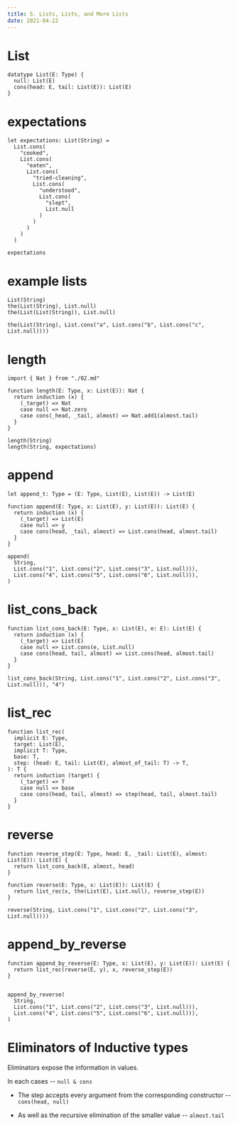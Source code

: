 ```yaml
---
title: 5. Lists, Lists, and More Lists
date: 2021-04-22
---
```


# List

``` cicada
datatype List(E: Type) {
  null: List(E)
  cons(head: E, tail: List(E)): List(E)
}
```

# expectations

``` cicada
let expectations: List(String) =
  List.cons(
    "cooked",
    List.cons(
      "eaten",
      List.cons(
        "tried-cleaning",
        List.cons(
          "understood",
          List.cons(
            "slept",
            List.null
          )
        )
      )
    )
  )

expectations
```

# example lists

``` cicada
List(String)
the(List(String), List.null)
the(List(List(String)), List.null)

the(List(String), List.cons("a", List.cons("b", List.cons("c", List.null))))
```

# length

``` cicada
import { Nat } from "./02.md"

function length(E: Type, x: List(E)): Nat {
  return induction (x) {
    (_target) => Nat
    case null => Nat.zero
    case cons(_head, _tail, almost) => Nat.add1(almost.tail)
  }
}

length(String)
length(String, expectations)
```

# append

``` cicada
let append_t: Type = (E: Type, List(E), List(E)) -> List(E)

function append(E: Type, x: List(E), y: List(E)): List(E) {
  return induction (x) {
    (_target) => List(E)
    case null => y
    case cons(head, _tail, almost) => List.cons(head, almost.tail)
  }
}

append(
  String,
  List.cons("1", List.cons("2", List.cons("3", List.null))),
  List.cons("4", List.cons("5", List.cons("6", List.null))),
)
```

# list_cons_back

``` cicada
function list_cons_back(E: Type, x: List(E), e: E): List(E) {
  return induction (x) {
    (_target) => List(E)
    case null => List.cons(e, List.null)
    case cons(head, tail, almost) => List.cons(head, almost.tail)
  }
}

list_cons_back(String, List.cons("1", List.cons("2", List.cons("3", List.null))), "4")
```

# list_rec

``` cicada
function list_rec(
  implicit E: Type,
  target: List(E),
  implicit T: Type,
  base: T,
  step: (head: E, tail: List(E), almost_of_tail: T) -> T,
): T {
  return induction (target) {
    (_target) => T
    case null => base
    case cons(head, tail, almost) => step(head, tail, almost.tail)
  }
}
```

# reverse

``` cicada
function reverse_step(E: Type, head: E, _tail: List(E), almost: List(E)): List(E) {
  return list_cons_back(E, almost, head)
}

function reverse(E: Type, x: List(E)): List(E) {
  return list_rec(x, the(List(E), List.null), reverse_step(E))
}

reverse(String, List.cons("1", List.cons("2", List.cons("3", List.null))))
```

# append_by_reverse

``` cicada
function append_by_reverse(E: Type, x: List(E), y: List(E)): List(E) {
  return list_rec(reverse(E, y), x, reverse_step(E))
}


append_by_reverse(
  String,
  List.cons("1", List.cons("2", List.cons("3", List.null))),
  List.cons("4", List.cons("5", List.cons("6", List.null))),
)
```

# Eliminators of Inductive types

Eliminators expose the information in values.

In each cases -- `null & cons`

- The step accepts every argument from the corresponding constructor -- `cons(head, null)`

- As well as the recursive elimination of the smaller value -- `almost.tail`
